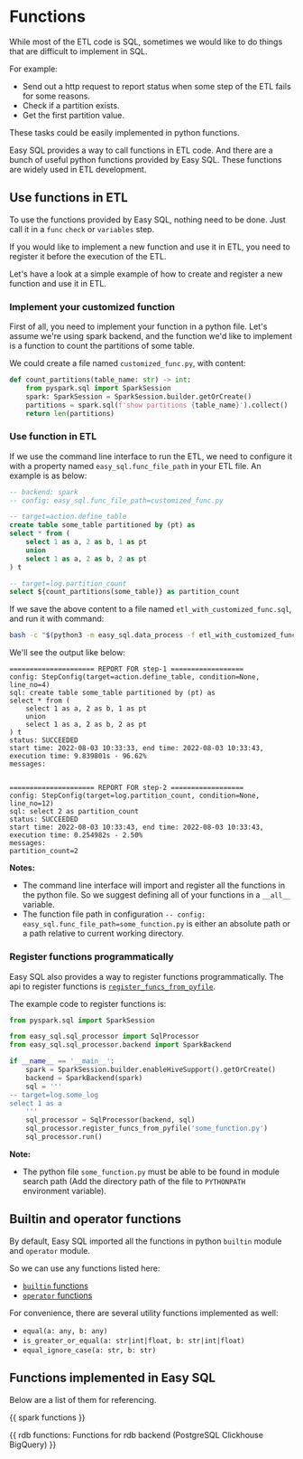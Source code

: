 <!-- Notes: this doc need to be updated manually with script: update_doc.py -->

# Functions

While most of the ETL code is SQL, sometimes we would like to do things that are difficult to implement in SQL.

For example:

- Send out a http request to report status when some step of the ETL fails for some reasons.
- Check if a partition exists.
- Get the first partition value.

These tasks could be easily implemented in python functions.

Easy SQL provides a way to call functions in ETL code. And there are a bunch of useful python functions provided by Easy SQL.
These functions are widely used in ETL development.

## Use functions in ETL

To use the functions provided by Easy SQL, nothing need to be done. Just call it in a `func` `check` or `variables` step.

If you would like to implement a new function and use it in ETL, you need to register it before the execution of the ETL.

Let's have a look at a simple example of how to create and register a new function and use it in ETL.

### Implement your customized function

First of all, you need to implement your function in a python file.
Let's assume we're using spark backend, and the function we'd like to implement is a function to count the partitions of some table.

We could create a file named `customized_func.py`, with content:

```python
def count_partitions(table_name: str) -> int:
    from pyspark.sql import SparkSession
    spark: SparkSession = SparkSession.builder.getOrCreate()
    partitions = spark.sql(f'show partitions {table_name}').collect()
    return len(partitions)
```

### Use function in ETL

If we use the command line interface to run the ETL, we need to configure it with a property named `easy_sql.func_file_path` in your ETL file.
An example is as below:

```sql
-- backend: spark
-- config: easy_sql.func_file_path=customized_func.py

-- target=action.define_table
create table some_table partitioned by (pt) as
select * from (
    select 1 as a, 2 as b, 1 as pt
    union
    select 1 as a, 2 as b, 2 as pt
) t

-- target=log.partition_count
select ${count_partitions(some_table)} as partition_count
```

If we save the above content to a file named `etl_with_customized_func.sql`, and run it with command:

```bash
bash -c "$(python3 -m easy_sql.data_process -f etl_with_customized_func.sql -p)"
```

We'll see the output like below:

```
===================== REPORT FOR step-1 ==================
config: StepConfig(target=action.define_table, condition=None, line_no=4)
sql: create table some_table partitioned by (pt) as
select * from (
    select 1 as a, 2 as b, 1 as pt
    union
    select 1 as a, 2 as b, 2 as pt
) t
status: SUCCEEDED
start time: 2022-08-03 10:33:33, end time: 2022-08-03 10:33:43, execution time: 9.839801s - 96.62%
messages:


===================== REPORT FOR step-2 ==================
config: StepConfig(target=log.partition_count, condition=None, line_no=12)
sql: select 2 as partition_count
status: SUCCEEDED
start time: 2022-08-03 10:33:43, end time: 2022-08-03 10:33:43, execution time: 0.254982s - 2.50%
messages:
partition_count=2
```

**Notes:**

- The command line interface will import and register all the functions in the python file. So we suggest defining all of your functions in a `__all__` variable.
- The function file path in configuration `-- config: easy_sql.func_file_path=some_function.py` is either an absolute path or a path relative to current working directory.

### Register functions programmatically

Easy SQL also provides a way to register functions programmatically.
The api to register functions is [`register_funcs_from_pyfile`](https://easy-sql.readthedocs.io/en/latest/autoapi/easy_sql/sql_processor/sql_processor/index.html#easy_sql.sql_processor.sql_processor.SqlProcessor.register_funcs_from_pyfile).

The example code to register functions is:

```python
from pyspark.sql import SparkSession

from easy_sql.sql_processor import SqlProcessor
from easy_sql.sql_processor.backend import SparkBackend

if __name__ == '__main__':
    spark = SparkSession.builder.enableHiveSupport().getOrCreate()
    backend = SparkBackend(spark)
    sql = '''
-- target=log.some_log
select 1 as a
    '''
    sql_processor = SqlProcessor(backend, sql)
    sql_processor.register_funcs_from_pyfile('some_function.py')
    sql_processor.run()
```

**Note:**

- The python file `some_function.py` must be able to be found in module search path (Add the directory path of the file to `PYTHONPATH` environment variable).

## Builtin and operator functions

By default, Easy SQL imported all the functions in python `builtin` module and `operator` module.

So we can use any functions listed here:

- [`builtin` functions](https://docs.python.org/3/library/functions.html#built-in-funcs)
- [`operator` functions](https://docs.python.org/3/library/operator.html#module-operator)

For convenience, there are several utility functions implemented as well:

- `equal(a: any, b: any)`
- `is_greater_or_equal(a: str|int|float, b: str|int|float)`
- `equal_ignore_case(a: str, b: str)`

## Functions implemented in Easy SQL

Below are a list of them for referencing.

{{ spark functions }}

{{ rdb functions: Functions for rdb backend (PostgreSQL Clickhouse BigQuery) }}
